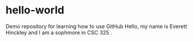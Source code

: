 # hello-world
Demo repository for learning how to use GitHub
Hello, my name is Everett Hinckley and I am a sophmore in CSC 325 . 
